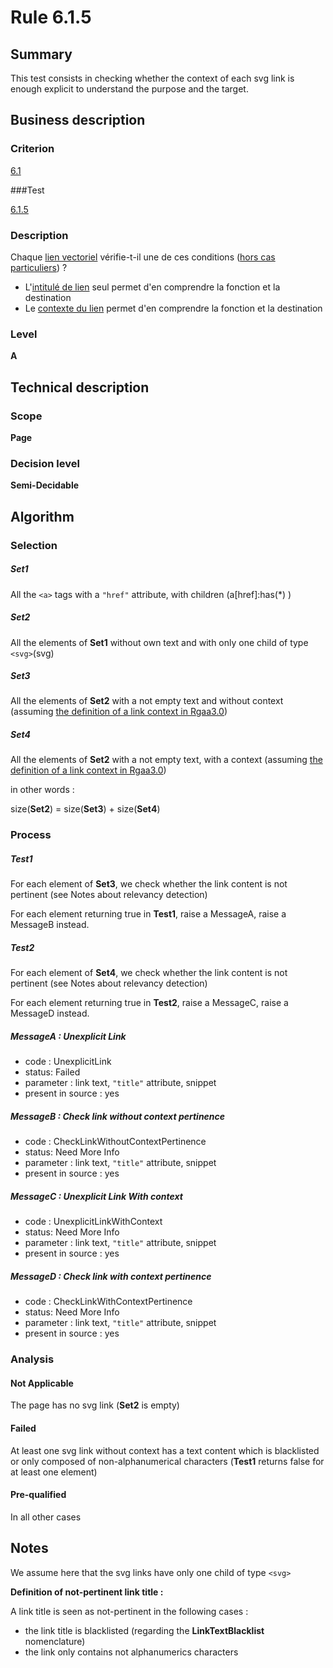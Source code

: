 # Rule 6.1.5

## Summary

This test consists in checking whether the context of each svg link is enough explicit to understand the purpose and the target.

## Business description

### Criterion

[6.1](http://references.modernisation.gouv.fr/referentiel-technique-0#crit-6-1)

###Test

[6.1.5](http://references.modernisation.gouv.fr/referentiel-technique-0#test-6-1-5)

### Description

Chaque <a href="http://references.modernisation.gouv.fr/referentiel-technique-0#mLienVectoriel">lien vectoriel</a> v&eacute;rifie-t-il une de ces conditions (<a href="http://references.modernisation.gouv.fr/referentiel-technique-0#cpCrit6-" title="Cas particuliers pour le crit&egrave;re 6.1">hors cas particuliers</a>) ? 
 
 * L'<a href="http://references.modernisation.gouv.fr/referentiel-technique-0#mIntituleLien">intitul&eacute; de lien</a> seul permet d'en comprendre la fonction et la destination 
 * Le <a href="http://references.modernisation.gouv.fr/referentiel-technique-0#mContexteLien">contexte du lien</a> permet d'en comprendre la fonction et la destination 

### Level

**A**

## Technical description

### Scope

**Page**

### Decision level

**Semi-Decidable**

## Algorithm

### Selection

##### Set1

All the `<a>` tags with a `"href"` attribute, with children (a[href]:has(*) )

##### Set2

All the elements of **Set1** without own text and with only one child of type `<svg>`(svg)

##### Set3

All the elements of **Set2** with a not empty text and without context (assuming [the definition of a link context in Rgaa3.0](http://references.modernisation.gouv.fr/referentiel-technique-0#contexte-du-lien))

##### Set4

All the elements of **Set2** with a not empty text, with a context (assuming [the definition of a link context in Rgaa3.0](http://references.modernisation.gouv.fr/referentiel-technique-0#contexte-du-lien))

in other words :

size(**Set2**) = size(**Set3**) + size(**Set4**)

### Process

##### Test1

For each element of **Set3**, we check whether the link content is not pertinent (see Notes about relevancy detection)

For each element returning true in **Test1**, raise a MessageA, raise a MessageB instead.

##### Test2

For each element of **Set4**, we check whether the link content is not pertinent (see Notes about relevancy detection)

For each element returning true in **Test2**, raise a MessageC, raise a MessageD instead.

##### MessageA : Unexplicit Link

-   code : UnexplicitLink
-   status: Failed
-   parameter : link text, `"title"` attribute, snippet
-   present in source : yes

##### MessageB : Check link without context pertinence

-   code : CheckLinkWithoutContextPertinence
-   status: Need More Info
-   parameter : link text, `"title"` attribute, snippet
-   present in source : yes

##### MessageC : Unexplicit Link With context

-   code : UnexplicitLinkWithContext
-   status: Need More Info
-   parameter : link text, `"title"` attribute, snippet
-   present in source : yes

##### MessageD : Check link with context pertinence

-   code : CheckLinkWithContextPertinence
-   status: Need More Info
-   parameter : link text, `"title"` attribute, snippet
-   present in source : yes

### Analysis

#### Not Applicable

The page has no svg link (**Set2** is empty)

#### Failed

At least one svg link without context has a text content which is blacklisted or only composed of non-alphanumerical characters (**Test1** returns false for at least one element)

#### Pre-qualified

In all other cases

## Notes

We assume here that the svg links have only one child of type `<svg>`

**Definition of not-pertinent link title :**

A link title is seen as not-pertinent in the following cases :

-   the link title is blacklisted (regarding the **LinkTextBlacklist** nomenclature)
-   the link only contains not alphanumerics characters

